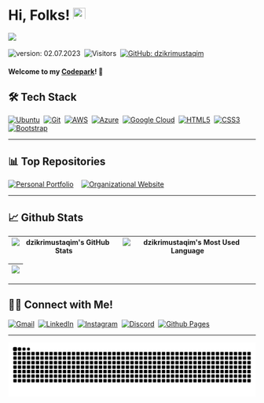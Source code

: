 # Hi, Folks! <img src="https://media.giphy.com/media/hvRJCLFzcasrR4ia7z/giphy.gif" width="25px" height="25px">

<img src="https://raw.githubusercontent.com/Asmit2952/Asmit2952/master/src/header_.png?token=ATQS65TR7ETTG5RLJUDIDBLBN34HE">

![version: 02.07.2023](https://img.shields.io/badge/version-02.07.2023-informational)&nbsp;
![Visitors](https://komarev.com/ghpvc/?username=dzikrimustaqim&style=flat&label=visitors)&nbsp;
[![GitHub: dzikrimustaqim](https://img.shields.io/github/followers/dzikrimustaqim?label=follow&style=social)](https://github.com/dzikrimustaqim)&nbsp;

#### Welcome to my [Codepark](#)! 🏡

## 🛠 Tech Stack

[![Ubuntu](https://img.shields.io/badge/Ubuntu-E95420?style=for-the-badge&logo=ubuntu&logoColor=white)](https://ubuntu.com/)&nbsp;
[![Git](https://img.shields.io/badge/git-%23F05033.svg?style=for-the-badge&logo=git&logoColor=white)](https://git-scm.com/)&nbsp;
[![AWS](https://img.shields.io/badge/AWS-%23FF9900.svg?style=for-the-badge&logo=amazon-aws&logoColor=white)](https://aws.amazon.com/id/)&nbsp;
[![Azure](https://img.shields.io/badge/azure-%230072C6.svg?style=for-the-badge&logo=microsoftazure&logoColor=white)](https://azure.microsoft.com/en-gb/)&nbsp;
[![Google Cloud](https://img.shields.io/badge/Google%20Cloud-%234285F4.svg?style=for-the-badge&logo=google-cloud&logoColor=white)](https://console.cloud.google.com/)&nbsp;
[![HTML5](https://img.shields.io/badge/html5-%23E34F26.svg?style=for-the-badge&logo=html5&logoColor=white)](https://en.wikipedia.org/wiki/HTML)&nbsp;
[![CSS3](https://img.shields.io/badge/css3-%231572B6.svg?style=for-the-badge&logo=css3&logoColor=white)](https://en.wikipedia.org/wiki/CSS)&nbsp;
[![Bootstrap](https://img.shields.io/badge/bootstrap-%238511FA.svg?style=for-the-badge&logo=bootstrap&logoColor=white)](https://getbootstrap.com/)&nbsp;

---

## 📊 Top Repositories

[![Personal Portfolio](https://github-readme-stats.vercel.app/api/pin/?username=dzikrimustaqim&repo=dzikrimustaqim.github.io&show_icons=true&theme=radical)](https://github.com/dzikrimustaqim/dzikrimustaqim.github.io)
&nbsp;&nbsp;
[![Organizational Website](https://github-readme-stats.vercel.app/api/pin/?username=dzikrimustaqim&repo=Permikomnas-4&show_icons=true&theme=radical)](https://github.com/dzikrimustaqim/Permikomnas-4)

---

## 📈 Github Stats

| <img align="center" width="320px" src="https://github-readme-stats-eight-theta.vercel.app/api?username=dzikrimustaqim&show_icons=true&hide_border=true&theme=chartreuse-dark&include_all_commits=true&count_private=true" alt="dzikrimustaqim's GitHub Stats"> | <img align="center" width="295px" src="https://github-readme-stats-eight-theta.vercel.app/api/top-langs/?username=dzikrimustaqim&langs_count=8&layout=compact&hide_border=true&theme=chartreuse-dark" alt="dzikrimustaqim's Most Used Language"> |
| -------------------------------------------------------------------------------------------------------------------------------------------------------------------------------------------------------------------------------------------------------------- | ------------------------------------------------------------------------------------------------------------------------------------------------------------------------------------------------------------------------------------------------ |

| <img width="640px" src="https://github-readme-streak-stats.herokuapp.com/?user=dzikrimustaqim&hide_border=true&theme=chartreuse-dark">
| ------------- |

---

## 🤝🏻 Connect with Me!

[![Gmail](https://img.shields.io/badge/Gmail-D14836?style=flat&logo=gmail&logoColor=white)](mailto:dzikrimustaqim@gmail.com)&nbsp;
[![LinkedIn](https://img.shields.io/badge/-LinkedIn-blue?style=flat&logo=Linkedin&logoColor=white&link=https://www.linkedin.com/in/dzikrimustaqim/)](https://www.linkedin.com/in/dzikrimustaqim/)&nbsp;
[![Instagram](https://img.shields.io/badge/-Instagram-E4405F?style=flat&logo=Instagram&logoColor=white)](https://www.instagram.com/dzikrimustaqim)&nbsp;
[![Discord](https://img.shields.io/badge/Discord-%235865F2.svg?style=flat&logo=discord&logoColor=white)](https://discordapp.com/users/749779626141679727)&nbsp;
[![Github Pages](https://img.shields.io/badge/github%20pages-121013?style=flat&logo=github&logoColor=white)](https://dzikrimustaqim.github.io)

---

<img align="center" src="https://github.com/fachridantm/fachridantm/blob/output/github-contribution-grid-snake-dark.svg" alt="Snake">
